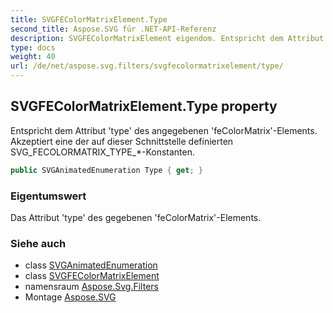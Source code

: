 ```yaml
---
title: SVGFEColorMatrixElement.Type
second_title: Aspose.SVG für .NET-API-Referenz
description: SVGFEColorMatrixElement eigendom. Entspricht dem Attribut type des angegebenen feColorMatrixElements. Akzeptiert eine der auf dieser Schnittstelle definierten SVG_FECOLORMATRIX_TYPE_Konstanten.
type: docs
weight: 40
url: /de/net/aspose.svg.filters/svgfecolormatrixelement/type/
---
```

## SVGFEColorMatrixElement.Type property

Entspricht dem Attribut 'type' des angegebenen 'feColorMatrix'-Elements. Akzeptiert eine der auf dieser Schnittstelle definierten SVG_FECOLORMATRIX_TYPE_*-Konstanten.

```csharp
public SVGAnimatedEnumeration Type { get; }
```

### Eigentumswert

Das Attribut 'type' des gegebenen 'feColorMatrix'-Elements.

### Siehe auch

* class [SVGAnimatedEnumeration](../../../aspose.svg.datatypes/svganimatedenumeration/)
* class [SVGFEColorMatrixElement](../)
* namensraum [Aspose.Svg.Filters](../../svgfecolormatrixelement/)
* Montage [Aspose.SVG](../../../)



